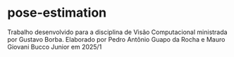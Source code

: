 # pose-estimation

Trabalho desenvolvido para a disciplina de Visão Computacional ministrada por Gustavo Borba.
Elaborado por Pedro Antônio Guapo da Rocha e Mauro Giovani Bucco Junior em 2025/1
